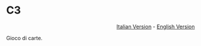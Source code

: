 # C3
<p align="right"><a href="LEGGIMI.md">Italian Version</a> - <a href="README.md">English Version</a></p>
Gioco di carte.